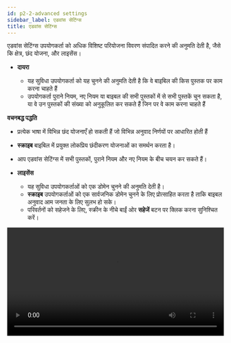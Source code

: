 ```yaml
---
id: p2-2-advanced settings
sidebar_label: एडवांस सेटिंग्स
title: एडवांस सेटिंग्स
---
```

एडवांस सेटिंग्स उपयोगकर्ता को अधिक विशिष्ट परियोजना विवरण संपादित करने की अनुमति देती है, जैसे कि क्षेत्र, छंद योजना, और लाइसेंस।

- **दायरा**

   - यह सुविधा उपयोगकर्ता को यह चुनने की अनुमति देती है कि वे बाइबिल की किस पुस्तक पर काम करना चाहते हैं
   - उपयोगकर्ता पुराने नियम, नए नियम या बाइबल की सभी पुस्तकों में से सभी पुस्तकें चुन सकता है, या वे उन पुस्तकों की संख्या को अनुकूलित कर सकते हैं जिन पर वे काम करना चाहते हैं

**वचनबद्ध पद्धति**

- प्रत्येक भाषा में विभिन्न छंद योजनाएँ हो सकती हैं जो विभिन्न अनुवाद निर्णयों पर आधारित होती हैं
  
- **स्क्राइब** बाइबिल में प्रयुक्त लोकप्रिय छंदीकरण योजनाओं का समर्थन करता है।
- आप एडवांस सेटिंग्स में सभी पुस्तकों, पुराने नियम और नए नियम के बीच चयन कर सकते हैं।
      
- **लाइसेंस**

   - यह सुविधा उपयोगकर्ताओं को एक डोमेन चुनने की अनुमति देती है।
   - **स्क्राइब** उपयोगकर्ताओं को एक सार्वजनिक डोमेन चुनने के लिए प्रोत्साहित करता है ताकि बाइबल अनुवाद आम जनता के लिए सुलभ हो सके।
   - परिवर्तनों को सहेजने के लिए, स्क्रीन के नीचे बाईं ओर **सहेजें** बटन पर क्लिक करना सुनिश्चित करें।

<video controls src="/assets/advanced-settings.mov" width="100%" type="video/mov"/>
